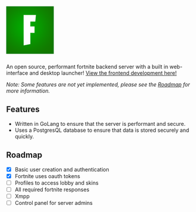 # ![Zombie Server](./public/icon.png)

An open source, performant fortnite backend server with a built in web-interface and desktop launcher! [View the frontend development here!](https://github.com/zombman/server/tree/frontend)

_Note: Some features are not yet implemented, please see the [Roadmap](#roadmap) for more information._

## Features

- Written in GoLang to ensure that the server is performant and secure.
- Uses a PostgresQL database to ensure that data is stored securely and quickly.

## Roadmap

- [x] Basic user creation and authentication
- [x] Fortnite uses oauth tokens
- [ ] Profiles to access lobby and skins
- [ ] All required fortnite responses
- [ ] Xmpp
- [ ] Control panel for server admins

